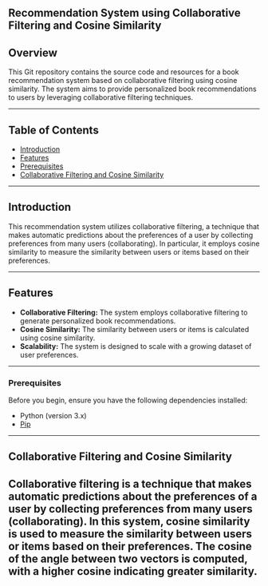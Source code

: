 ## Recommendation System using Collaborative Filtering and Cosine Similarity

## Overview

This Git repository contains the source code and resources for a book recommendation system based on collaborative filtering using cosine similarity. The system aims to provide personalized book recommendations to users by leveraging collaborative filtering techniques.

--------------------------------------------------------------------------------------------------------------------------------------------------------------------------------------------------------------------------
## Table of Contents

- [Introduction](#introduction)
- [Features](#features)
- [Prerequisites](#prerequisites)
- [Collaborative Filtering and Cosine Similarity](#collaborative-filtering-and-cosine-similarity)

--------------------------------------------------------------------------------------------------------------------------------------------------------------------------------------------------------------------------
## Introduction

This recommendation system utilizes collaborative filtering, a technique that makes automatic predictions about the preferences of a user by collecting preferences from many users (collaborating). In particular, it employs cosine similarity to measure the similarity between users or items based on their preferences.

--------------------------------------------------------------------------------------------------------------------------------------------------------------------------------------------------------------------------
## Features

- **Collaborative Filtering:** The system employs collaborative filtering to generate personalized book recommendations.
- **Cosine Similarity:** The similarity between users or items is calculated using cosine similarity.
- **Scalability:** The system is designed to scale with a growing dataset of user preferences.

--------------------------------------------------------------------------------------------------------------------------------------------------------------------------------------------------------------------------
### Prerequisites

Before you begin, ensure you have the following dependencies installed:

- Python (version 3.x)
- [Pip](https://pip.pypa.io/en/stable/installation/)

--------------------------------------------------------------------------------------------------------------------------------------------------------------------------------------------------------------------------

## Collaborative Filtering and Cosine Similarity

Collaborative filtering is a technique that makes automatic predictions about the preferences of a user by collecting preferences from many users (collaborating). In this system, cosine similarity is used to measure the similarity between users or items based on their preferences. The cosine of the angle between two vectors is computed, with a higher cosine indicating greater similarity.
----------------------------------------------------------------------------------------------------------------------------------------------------------------------------------------------------------------------------------------------------------------------------------------------------------------------------------------------------------------------------------------------------------------------------------------------------
